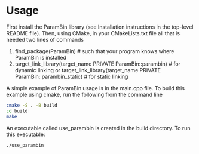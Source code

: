 
# Usage #

First install the ParamBin library (see Installation instructions in the top-level README file).
Then, using CMake, in your CMakeLists.txt file all that is needed two lines of commands

1. find_package(ParamBin) # such that your program knows where ParamBin is installed 
2. target_link_library(target_name PRIVATE ParamBin::parambin) # for dynamic linking or
   target_link_library(target_name PRIVATE ParamBin::parambin_static) # for static linking

A simple example of ParamBin usage is in the main.cpp file. To build this example using
cmake, run the following from the command line
```bash
cmake -S . -B build
cd build
make
```
An executable called use_parambin is created in the build directory. 
To run this executable:
```bash
./use_parambin
```





